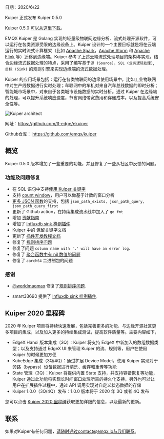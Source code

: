 日期：2020/6/22

Kuiper 正式发布 Kuiper 0.5.0

Kuiper 0.5.0 [可以从这里下载](https://github.com/lf-edge/ekuiper/releases/tag/0.5.0)。

EMQX Kuiper 是 Golang 实现的轻量级物联网边缘分析、流式处理开源软件，可以运行在各类资源受限的边缘设备上。Kuiper 设计的一个主要目标就是将在云端运行的实时流式计算框架（比如 [Apache Spark](https://spark.apache.org/)，[Apache Storm](https://storm.apache.org/) 和 [Apache Flink](https://flink.apache.org/) 等）迁移到边缘端。Kuiper 参考了上述云端流式处理项目的架构与实现，结合边缘流式数据处理的特点，采用了编写基于`源 (Source)`，`SQL (业务逻辑处理)`, `目标 (Sink)` 的规则引擎来实现边缘端的流式数据处理。

Kuiper 的应用场景包括：运行在各类物联网的边缘使用场景中，比如工业物联网中对生产线数据进行实时处理；车联网中的车机对来自汽车总线数据的即时分析；智能城市场景中，对来自于各类城市设施数据的实时分析。通过 Kuiper 在边缘端的处理，可以提升系统响应速度，节省网络带宽费用和存储成本，以及提高系统安全性等。

![Kuiper architect](https://assets.emqx.com/images/4681b3bc6324b943acf3f2038dffb1fe.png)

网址：https://github.com/lf-edge/ekuiper

Github仓库： https://github.com/emqx/kuiper

## 概览

Kuiper 0.5.0 版本增加了一些重要的功能，并且修复了一些从社区中反馈的问题。

### 功能及问题修复

- 在 SQL 语句中支持[使用 Kuiper 关键字](https://github.com/lf-edge/ekuiper/issues/237) 
- 支持 [count window](https://github.com/lf-edge/ekuiper/blob/master/docs/zh_CN/sqls/windows.md#count-window)，用户可以做基于计数的窗口分析
- [更多 JSON 函数](https://github.com/lf-edge/ekuiper/blob/master/docs/zh_CN/json_expr.md#json-path-functions)的支持，包括 `json_path_exists, json_path_query, json_path_query_first`
- 更新了 Github action，在持续集成流水线中加入了 `go fmt` 
- 增加 [贡献指南](https://github.com/lf-edge/ekuiper/blob/master/docs/CONTRIBUTING.md)
- 增加了 [Influxdb sink 样例插件](https://github.com/lf-edge/ekuiper/blob/master/docs/zh_CN/plugins/sinks/influxdb.md)
- Kuiper 中的 [保留关键字](https://github.com/lf-edge/ekuiper/blob/master/docs/zh_CN/sqls/lexical_elements.md)文档
- 更新了 [插件开发教程文档](https://github.com/lf-edge/ekuiper/blob/master/docs/zh_CN/plugins/plugins_tutorial.md)
- 修复了 [规则排序问题](https://github.com/lf-edge/ekuiper/issues/303)
- 修复了问题 `column name with '.' will have an error log`.  
- 修复了 [聚合函数中有 nil 数值的问题](https://github.com/lf-edge/ekuiper/issues/294)
- 修复了 `aarch64` 二进制包的问题

### 感谢

- [@worldmaomao](https://github.com/worldmaomao) 修复了[规则排序问题](https://github.com/lf-edge/ekuiper/issues/303).

- smart33690 提供了 [Influxdb sink 样例插件](https://github.com/lf-edge/ekuiper/blob/master/docs/zh_CN/plugins/sinks/influxdb.md).

## Kuiper 2020 里程碑

2020 年 Kuiper 项目将持续快速发展，包括完善更多的功能、与边缘开源社区更多项目的集成，以及加入更多的持续集成测试，提高软件质量等。主要内容如下，

- EdgeX Hanoi 版本集成（3Q）：Kuiper 将支持 EdgeX 中新加入的数组数据类型；以及支持通过 EdgeX UI 来管理 Kuiper 的流、规则等，用户在使用 Kuiper 的时候更加方便
- KubeEdge 集成（3Q/4Q）：通过扩展 Device Model，使用 Kuiper 实现对于旁路（bypass）设备数据进行清洗、缓存和重传等功能
- State 管理（3Q）：Kuiper 将提供内置 State 支持，并支持容错恢复等功能，Kuiper 通过此功能将实现长时间窗口处理所需的持久化支持，另外也可以让用户在扩展插件过程中，通过 API 调用实现对自定义状态数据的存储
- Kuiper 1.0.0（3Q/4Q）发布：1.0.0 版本将于 2020 年 3Q 或者 4Q 发布

您可以点击 [Kuiper 2020 里程碑](https://github.com/lf-edge/ekuiper/projects/1)获取更加详细的信息，以及最新的更新。

## 联系

如果对Kuiper有任何问题，请随时通过contact@emqx.io与我们联系。
